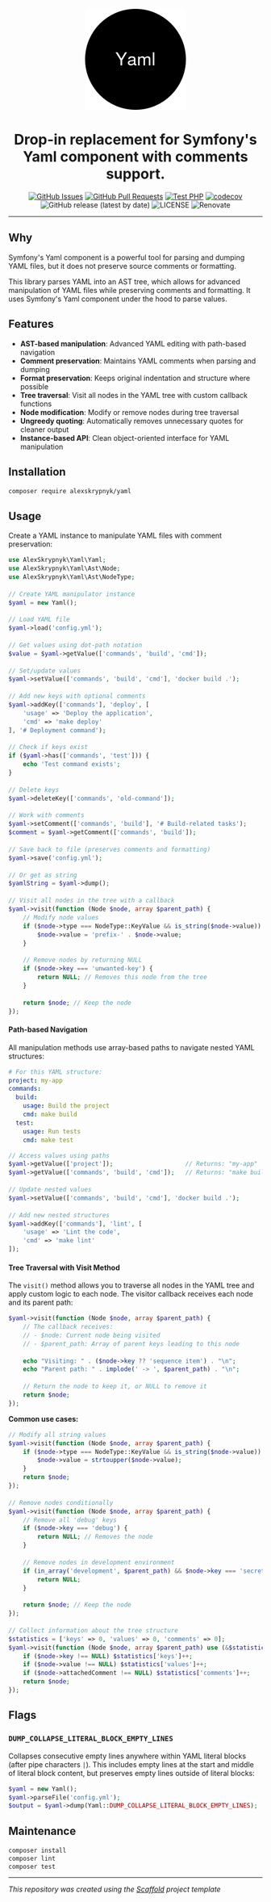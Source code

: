 <p align="center">
  <a href="" rel="noopener">
  <img width=200px height=200px src="logo.png" alt="Yaml logo"></a>
</p>

<h1 align="center">Drop-in replacement for Symfony's Yaml component with comments support.</h1>

<div align="center">

[![GitHub Issues](https://img.shields.io/github/issues/alexskrypnyk/yaml.svg)](https://github.com/alexskrypnyk/yaml/issues)
[![GitHub Pull Requests](https://img.shields.io/github/issues-pr/alexskrypnyk/yaml.svg)](https://github.com/alexskrypnyk/yaml/pulls)
[![Test PHP](https://github.com/alexskrypnyk/yaml/actions/workflows/test-php.yml/badge.svg)](https://github.com/alexskrypnyk/yaml/actions/workflows/test-php.yml)
[![codecov](https://codecov.io/gh/alexskrypnyk/yaml/graph/badge.svg?token=7WEB1IXBYT)](https://codecov.io/gh/alexskrypnyk/yaml)
![GitHub release (latest by date)](https://img.shields.io/github/v/release/alexskrypnyk/yaml)
![LICENSE](https://img.shields.io/github/license/alexskrypnyk/yaml)
![Renovate](https://img.shields.io/badge/renovate-enabled-green?logo=renovatebot)

</div>

---

## Why

Symfony's Yaml component is a powerful tool for parsing and dumping YAML files,
but it does not preserve source comments or formatting.

This library parses YAML into an AST tree, which allows for advanced manipulation
of YAML files while preserving comments and formatting. It uses Symfony's Yaml
component under the hood to parse values.

## Features

- **AST-based manipulation**: Advanced YAML editing with path-based navigation
- **Comment preservation**: Maintains YAML comments when parsing and dumping
- **Format preservation**: Keeps original indentation and structure where possible
- **Tree traversal**: Visit all nodes in the YAML tree with custom callback functions
- **Node modification**: Modify or remove nodes during tree traversal
- **Ungreedy quoting**: Automatically removes unnecessary quotes for cleaner output
- **Instance-based API**: Clean object-oriented interface for YAML manipulation

## Installation

    composer require alexskrypnyk/yaml

## Usage

Create a YAML instance to manipulate YAML files with comment preservation:

```php
use AlexSkrypnyk\Yaml\Yaml;
use AlexSkrypnyk\Yaml\Ast\Node;
use AlexSkrypnyk\Yaml\Ast\NodeType;

// Create YAML manipulator instance
$yaml = new Yaml();

// Load YAML file
$yaml->load('config.yml');

// Get values using dot-path notation
$value = $yaml->getValue(['commands', 'build', 'cmd']);

// Set/update values
$yaml->setValue(['commands', 'build', 'cmd'], 'docker build .');

// Add new keys with optional comments
$yaml->addKey(['commands'], 'deploy', [
    'usage' => 'Deploy the application',
    'cmd' => 'make deploy'
], '# Deployment command');

// Check if keys exist
if ($yaml->has(['commands', 'test'])) {
    echo 'Test command exists';
}

// Delete keys
$yaml->deleteKey(['commands', 'old-command']);

// Work with comments
$yaml->setComment(['commands', 'build'], '# Build-related tasks');
$comment = $yaml->getComment(['commands', 'build']);

// Save back to file (preserves comments and formatting)
$yaml->save('config.yml');

// Or get as string
$yamlString = $yaml->dump();

// Visit all nodes in the tree with a callback
$yaml->visit(function (Node $node, array $parent_path) {
    // Modify node values
    if ($node->type === NodeType::KeyValue && is_string($node->value)) {
        $node->value = 'prefix-' . $node->value;
    }

    // Remove nodes by returning NULL
    if ($node->key === 'unwanted-key') {
        return NULL; // Removes this node from the tree
    }

    return $node; // Keep the node
});
```

#### Path-based Navigation

All manipulation methods use array-based paths to navigate nested YAML structures:

```yaml
# For this YAML structure:
project: my-app
commands:
  build:
    usage: Build the project
    cmd: make build
  test:
    usage: Run tests
    cmd: make test
```

```php
// Access values using paths
$yaml->getValue(['project']);                    // Returns: "my-app"
$yaml->getValue(['commands', 'build', 'cmd']);   // Returns: "make build"

// Update nested values
$yaml->setValue(['commands', 'build', 'cmd'], 'docker build .');

// Add new nested structures
$yaml->addKey(['commands'], 'lint', [
    'usage' => 'Lint the code',
    'cmd' => 'make lint'
]);
```

#### Tree Traversal with Visit Method

The `visit()` method allows you to traverse all nodes in the YAML tree and apply custom logic to each node. The visitor callback receives each node and its parent path:

```php
$yaml->visit(function (Node $node, array $parent_path) {
    // The callback receives:
    // - $node: Current node being visited
    // - $parent_path: Array of parent keys leading to this node

    echo "Visiting: " . ($node->key ?? 'sequence item') . "\n";
    echo "Parent path: " . implode(' -> ', $parent_path) . "\n";

    // Return the node to keep it, or NULL to remove it
    return $node;
});
```

**Common use cases:**

```php
// Modify all string values
$yaml->visit(function (Node $node, array $parent_path) {
    if ($node->type === NodeType::KeyValue && is_string($node->value)) {
        $node->value = strtoupper($node->value);
    }
    return $node;
});

// Remove nodes conditionally
$yaml->visit(function (Node $node, array $parent_path) {
    // Remove all 'debug' keys
    if ($node->key === 'debug') {
        return NULL; // Removes the node
    }

    // Remove nodes in development environment
    if (in_array('development', $parent_path) && $node->key === 'secret') {
        return NULL;
    }

    return $node; // Keep the node
});

// Collect information about the tree structure
$statistics = ['keys' => 0, 'values' => 0, 'comments' => 0];
$yaml->visit(function (Node $node, array $parent_path) use (&$statistics) {
    if ($node->key !== NULL) $statistics['keys']++;
    if ($node->value !== NULL) $statistics['values']++;
    if ($node->attachedComment !== NULL) $statistics['comments']++;
    return $node;
});
```

## Flags

### `DUMP_COLLAPSE_LITERAL_BLOCK_EMPTY_LINES`

Collapses consecutive empty lines anywhere within YAML literal blocks (after pipe characters `|`). This includes empty lines at the start and middle of literal block content, but preserves empty lines outside of literal blocks:

```php
$yaml = new Yaml();
$yaml->parseFile('config.yml');
$output = $yaml->dump(Yaml::DUMP_COLLAPSE_LITERAL_BLOCK_EMPTY_LINES);
```

## Maintenance

    composer install
    composer lint
    composer test

---
_This repository was created using the [Scaffold](https://getscaffold.dev/) project template_
